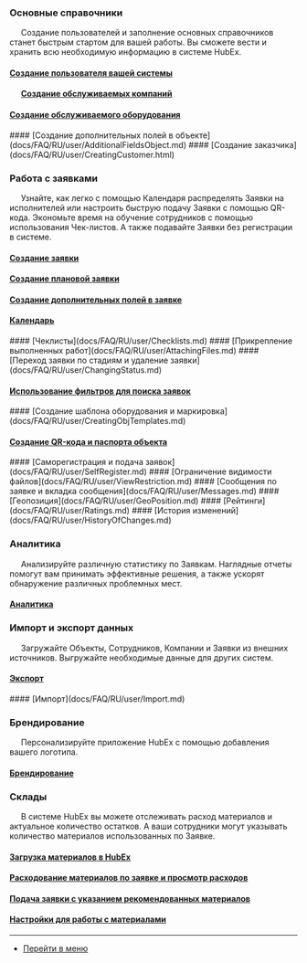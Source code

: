 <script type="text/javascript">
    (function (m, e, t, r, i, k, a) {
        m[i] = m[i] || function () {
            (m[i].a = m[i].a || []).push(arguments)
        };
        m[i].l = 1 * new Date();
        k = e.createElement(t), a = e.getElementsByTagName(t)[0], k.async = 1, k.src = r, a.parentNode.insertBefore(k, a)
    })
    (window, document, "script", "https://mc.yandex.ru/metrika/tag.js", "ym");
    ym('{{ site.yandex_metric }}', "init", {
        id: '{{ site.yandex_metric }}',
        clickmap: true,
        trackLinks: true,
        accurateTrackBounce: true,
        webvisor: true
    });
</script>
<noscript>
    <div><img src="https://mc.yandex.ru/watch/'{{ site.yandex_metric }}'" style="position:absolute; left:-9999px;"
              alt=""/></div>
</noscript>
<!-- /Yandex.Metrika counter -->
<link rel="stylesheet" type="text/css" href="/assets/css/styles.css">

<style>
p {
text-indent: 20px; 
}
</style>

<!--Для успешного начала работы выполните следующие шаги:-->
### Основные справочники
Создание пользователей и заполнение основных справочников станет быстрым стартом для вашей работы. Вы сможете вести и хранить всю необходимую информацию в системе HubEx.
#### [Создание пользователя вашей системы](docs/FAQ/RU/user/CreatingUser.md)
<h4><p>
    <a href="/docs/FAQ/RU/user/CreatingCompany.html">Создание обслуживаемых компаний</a></p>
</h4>
<h4>
    <a href="/docs/FAQ/RU/user/CreatingObjects.html">Создание обслуживаемого оборудования</a>
</h4>
#### [Создание дополнительных полей в объекте](docs/FAQ/RU/user/AdditionalFieldsObject.md)
#### [Создание заказчика](docs/FAQ/RU/user/CreatingCustomer.html)

### Работа с заявками
Узнайте, как легко с помощью Календаря распределять Заявки на исполнителей или настроить быструю подачу Заявки с помощью QR-кода. Экономьте время на обучение сотрудников с помощью использования Чек-листов. А также подавайте Заявки без регистрации в системе.
#### [Создание заявки](docs/FAQ/RU/user/CreatingTicket.md)
#### [Создание плановой заявки](docs/FAQ/RU/user/PlannedTickets.md)
#### [Создание дополнительных полей в заявке](docs/FAQ/RU/user/AdditionalFields.md)
<h4>
    <a href="/docs/FAQ/RU/user/Calendar.html">Календарь</a><span class="new-badge" title="23.09.2019"></span>
</h4>
#### [Чеклисты](docs/FAQ/RU/user/Checklists.md)
#### [Прикрепление выполненных работ](docs/FAQ/RU/user/AttachingFiles.md)
#### [Переход заявки по стадиям и удаление заявки](docs/FAQ/RU/user/ChangingStatus.md)
<h4>
    <a href="/docs/FAQ/RU/user/Filters.html">Использование фильтров для поиска заявок</a><span class="updated-badge"
                                                                                               title="18.02.2020"></span>
</h4>
#### [Создание шаблона оборудования и маркировка](docs/FAQ/RU/user/CreatingObjTemplates.md)
<h4>
    <a href="/docs/FAQ/RU/user/CreatingTaskTemplates.html">Создание QR-кода и паспорта объекта</a><span
        class="updated-badge" title="16.09.2019"></span>
</h4>
#### [Саморегистрация и подача заявок](docs/FAQ/RU/user/SelfRegister.md)
#### [Ограничение видимости файлов](docs/FAQ/RU/user/ViewRestriction.md)
#### [Сообщения по заявке и вкладка сообщения](docs/FAQ/RU/user/Messages.md)
#### [Геопозиция](docs/FAQ/RU/user/GeoPosition.md)
#### [Рейтинги](docs/FAQ/RU/user/Ratings.md)
#### [История изменений](docs/FAQ/RU/user/HistoryOfChanges.md)

### Аналитика
Анализируйте различную статистику по Заявкам. Наглядные отчеты помогут вам принимать эффективные решения, а также ускорят обнаружение различных проблемных мест.
#### [Аналитика](docs/FAQ/RU/user/Analytics.md)

### Импорт и экспорт данных
Загружайте Объекты, Сотрудников, Компании и Заявки из внешних источников. Выгружайте необходимые данные для других систем.
<h4>
    <a href="/docs/FAQ/RU/user/Export.html">Экспорт</a><span class="updated-badge" title="20.02.2020"></span>
</h4>
#### [Импорт](docs/FAQ/RU/user/Import.md)

### Брендирование
Персонализируйте приложение HubEx с помощью добавления вашего логотипа.
#### [Брендирование](docs/FAQ/RU/user/Branding.md)

### Склады
В системе HubEx вы можете отслеживать расход материалов и актуальное количество остатков. А ваши сотрудники могут указывать количество материалов использованных по Заявке.
<h4>
    <a href="/docs/FAQ/RU/user/Materials.html">Загрузка материалов в HubEx</a><span class="new-badge"
                                                                                    title="01.03.2020"></span>
</h4>
<h4>
    <a href="/docs/FAQ/RU/user/Withdrawals.html">Расходование материалов по заявке и просмотр расходов</a><span
        class="new-badge" title="01.03.2020"></span>
</h4>
<h4>
    <a href="/docs/FAQ/RU/user/TicketWithMaterials.html">Подача заявки с указанием рекомендованных материалов</a><span
        class="new-badge" title="01.03.2020"></span>
</h4>
<h4>
    <a href="/docs/FAQ/RU/user/SettingsWithMaterials.html">Настройки для работы с материалами</a><span class="new-badge"
                                                                                                       title="01.03.2020"></span>
</h4>

____
- [Перейти в меню](http://wiki.hubex.ru)
